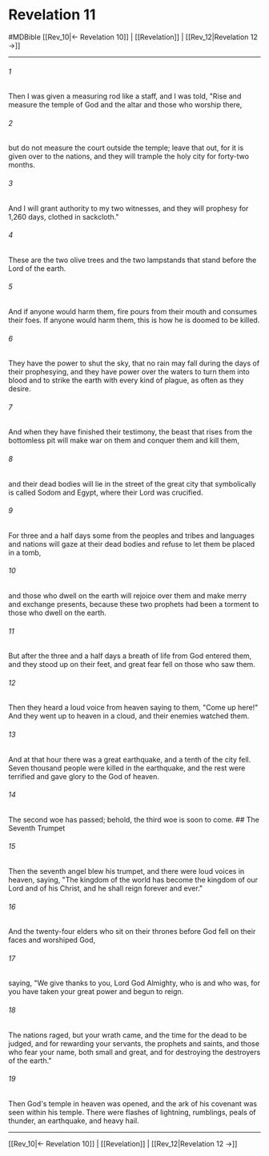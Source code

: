 # Revelation 11
#MDBible
[[Rev_10|← Revelation 10]] | [[Revelation]] | [[Rev_12|Revelation 12 →]]

***

###### 1 

Then I was given a measuring rod like a staff, and I was told, "Rise and measure the temple of God and the altar and those who worship there, 

###### 2 

but do not measure the court outside the temple; leave that out, for it is given over to the nations, and they will trample the holy city for forty-two months. 

###### 3 

And I will grant authority to my two witnesses, and they will prophesy for 1,260 days, clothed in sackcloth." 

###### 4 

These are the two olive trees and the two lampstands that stand before the Lord of the earth. 

###### 5 

And if anyone would harm them, fire pours from their mouth and consumes their foes. If anyone would harm them, this is how he is doomed to be killed. 

###### 6 

They have the power to shut the sky, that no rain may fall during the days of their prophesying, and they have power over the waters to turn them into blood and to strike the earth with every kind of plague, as often as they desire. 

###### 7 

And when they have finished their testimony, the beast that rises from the bottomless pit will make war on them and conquer them and kill them, 

###### 8 

and their dead bodies will lie in the street of the great city that symbolically is called Sodom and Egypt, where their Lord was crucified. 

###### 9 

For three and a half days some from the peoples and tribes and languages and nations will gaze at their dead bodies and refuse to let them be placed in a tomb, 

###### 10 

and those who dwell on the earth will rejoice over them and make merry and exchange presents, because these two prophets had been a torment to those who dwell on the earth. 

###### 11 

But after the three and a half days a breath of life from God entered them, and they stood up on their feet, and great fear fell on those who saw them. 

###### 12 

Then they heard a loud voice from heaven saying to them, "Come up here!" And they went up to heaven in a cloud, and their enemies watched them. 

###### 13 

And at that hour there was a great earthquake, and a tenth of the city fell. Seven thousand people were killed in the earthquake, and the rest were terrified and gave glory to the God of heaven. 

###### 14 

The second woe has passed; behold, the third woe is soon to come. ## The Seventh Trumpet 

###### 15 

Then the seventh angel blew his trumpet, and there were loud voices in heaven, saying, "The kingdom of the world has become the kingdom of our Lord and of his Christ, and he shall reign forever and ever." 

###### 16 

And the twenty-four elders who sit on their thrones before God fell on their faces and worshiped God, 

###### 17 

saying, "We give thanks to you, Lord God Almighty, who is and who was, for you have taken your great power and begun to reign. 

###### 18 

The nations raged, but your wrath came, and the time for the dead to be judged, and for rewarding your servants, the prophets and saints, and those who fear your name, both small and great, and for destroying the destroyers of the earth." 

###### 19 

Then God's temple in heaven was opened, and the ark of his covenant was seen within his temple. There were flashes of lightning, rumblings, peals of thunder, an earthquake, and heavy hail. 

***

[[Rev_10|← Revelation 10]] | [[Revelation]] | [[Rev_12|Revelation 12 →]]
